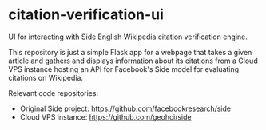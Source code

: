 # citation-verification-ui
UI for interacting with Side English Wikipedia citation verification engine.

This repository is just a simple Flask app for a webpage that takes a given article and gathers and displays information
about its citations from a Cloud VPS instance hosting an API for Facebook's Side model for evaluating citations on Wikipedia.

Relevant code repositories:
* Original Side project: https://github.com/facebookresearch/side
* Cloud VPS instance: https://github.com/geohci/side